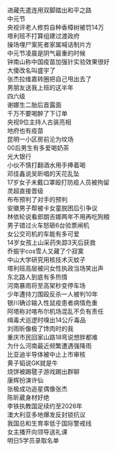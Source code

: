 进藏先遣连用双脚踏出和平之路  
中元节  
央视评老人修剪自种香樟树被罚14万  
塔利班不打算组建过渡政府  
操场埋尸案死者家属喊话制片方  
中元节凌晨是阴气最重的时候  
钟南山称中国疫苗加强针实验效果很好  
大傻改名叫盛宇了  
张杰拉维嘉转圈把自己甩出去了  
男朋友送我上班的这半年  
四六级  
谢娜生二胎后首露面  
千万不要喝醉了下订单  
央视9位主持人古装亮相  
地府也有疫苗  
昆明一小区房前沦为坟场  
00后男生有多爱喝奶茶  
光大银行  
小伙不慎打翻酒水用手捧着喝  
邓佳鑫说吴昕唱的天花乱坠  
17岁女子未戴口罩殴打防疫人员被拘留  
灵超直接晋级  
布布预判了对手的预判  
安徽男子帮被卡女童脱困后引争议  
林依轮说看郎朗吉娜两年不用再吃狗粮  
男子错过火车怒砸6台验票闸机  
女公交司机的车能有多可爱  
14岁女孩上山采药失踪3天后获救  
乔振宇cos雪人又藏了个寂寞  
中山大学研究用核技术灭蚊子  
塔利班高层被问女性执政当场笑出声  
东北路人到底有多热情  
河南暴雨将至高架秒变停车场  
少年遭持刀围殴反杀一人被判10年  
银川确诊输入性鼠疫患者病情危重  
阿塔称对喀布尔机场混乱不负有责任  
缉毒犬巡逻时嗅出14公斤毒品  
刘雨昕像极了馋肉时的我  
重庆市民回家山路18弯说想胖都难  
为什么河南最近频繁遭遇强降雨  
比亚迪半导体被中止上市审核  
黄子韬说GK就是牛  
烧饼被踢毽子游戏踢出群聊  
康辉扮演许仙  
张极成功追星偶像张杰  
陈昕葳身材好绝  
李铁执教国足续约至2026年  
澳大利亚多地爆发反封锁抗议  
我国总和生育率低于国际警戒线  
女主播开向领导送礼课  
明日5学员录取名单  
